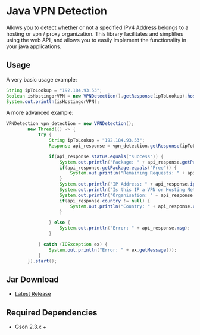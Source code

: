 # Java VPN Detection

Allows you to detect whether or not a specified IPv4 Address belongs to a hosting or vpn / proxy organization.
This library facilitates and simplifies using the web API, and allows you to easily implement the functionality in your java applications.


## Usage

A very basic usage example:

```java
String ipToLookup = "192.184.93.53";
Boolean isHostingorVPN = new VPNDetection().getResponse(ipToLookup).hostip;
System.out.println(isHostingorVPN);
```

A more advanced example:

```java
VPNDetection vpn_detection = new VPNDetection();
        new Thread(() -> {
            try {
                String ipToLookup = "192.184.93.53";
                Response api_response = vpn_detection.getResponse(ipToLookup);

                if(api_response.status.equals("success")) {
                    System.out.println("Package: " + api_response.getPackage);
                    if(api_response.getPackage.equals("Free")) {
                        System.out.println("Remaining Requests: " + api_response.remaining_requests);
                    }
                    System.out.println("IP Address: " + api_response.ipaddress);
                    System.out.println("Is this IP a VPN or Hosting Network? " + api_response.hostip);
                    System.out.println("Organisation: " + api_response.org);
                    if(api_response.country != null) {
                        System.out.println("Country: " + api_response.country.name);
                    }

                } else {
                    System.out.println("Error: " + api_response.msg);
                }

            } catch (IOException ex) {
                System.out.println("Error: " + ex.getMessage());
            }
        }).start();
```

## Jar Download
* [Latest Release](https://github.com/HiddenMotives/Java-VPNDetection/releases/latest)

## Required Dependencies
* Gson 2.3.x +
